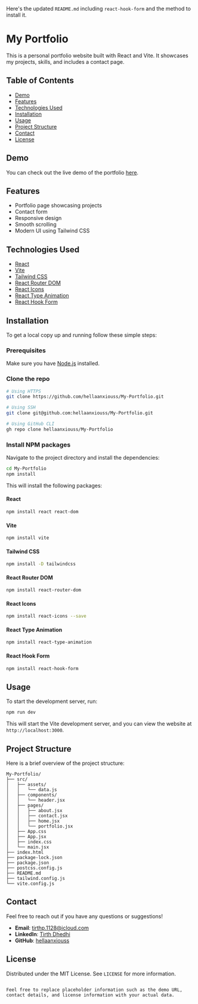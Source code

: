Here's the updated `README.md` including `react-hook-form` and the method to install it.

# My Portfolio

This is a personal portfolio website built with React and Vite. It showcases my projects, skills, and includes a contact page.

## Table of Contents

- [Demo](#demo)
- [Features](#features)
- [Technologies Used](#technologies-used)
- [Installation](#installation)
- [Usage](#usage)
- [Project Structure](#project-structure)
- [Contact](#contact)
- [License](#license)

## Demo

You can check out the live demo of the portfolio [here](https://tirthdhedhi.netlify.app/).

## Features

- Portfolio page showcasing projects
- Contact form
- Responsive design
- Smooth scrolling
- Modern UI using Tailwind CSS

## Technologies Used

- [React](https://reactjs.org/)
- [Vite](https://vitejs.dev/)
- [Tailwind CSS](https://tailwindcss.com/)
- [React Router DOM](https://reactrouter.com/)
- [React Icons](https://react-icons.github.io/react-icons/)
- [React Type Animation](https://github.com/jeremykenedy/react-type-animation)
- [React Hook Form](https://react-hook-form.com/)

## Installation

To get a local copy up and running follow these simple steps:

### Prerequisites

Make sure you have [Node.js](https://nodejs.org/) installed.

### Clone the repo

```sh
# Using HTTPS
git clone https://github.com/hellaanxiouss/My-Portfolio.git

# Using SSH
git clone git@github.com:hellaanxiouss/My-Portfolio.git

# Using GitHub CLI
gh repo clone hellaanxiouss/My-Portfolio
```

### Install NPM packages

Navigate to the project directory and install the dependencies:

```sh
cd My-Portfolio
npm install
```

This will install the following packages:

#### React

```sh
npm install react react-dom
```

#### Vite

```sh
npm install vite
```

#### Tailwind CSS

```sh
npm install -D tailwindcss
```

#### React Router DOM

```sh
npm install react-router-dom
```

#### React Icons

```sh
npm install react-icons --save
```

#### React Type Animation

```sh
npm install react-type-animation
```

#### React Hook Form

```sh
npm install react-hook-form
```

## Usage

To start the development server, run:

```sh
npm run dev
```

This will start the Vite development server, and you can view the website at `http://localhost:3000`.

## Project Structure

Here is a brief overview of the project structure:

```
My-Portfolio/
├── src/
│   ├── assets/
│   │   └── data.js
│   ├── components/
│   │   └── header.jsx
│   ├── pages/
│   │   ├── about.jsx
│   │   ├── contact.jsx
│   │   ├── home.jsx
│   │   └── portfolio.jsx
│   ├── App.css
│   ├── App.jsx
│   ├── index.css
│   └── main.jsx
├── index.html
├── package-lock.json
├── package.json
├── postcss.config.js
├── README.md
├── tailwind.config.js
└── vite.config.js
```

## Contact

Feel free to reach out if you have any questions or suggestions!

- **Email**: tirthp.1128@icloud.com
- **LinkedIn**: [Tirth Dhedhi](https://www.linkedin.com/in/tirthdhedhi)
- **GitHub**: [hellaanxiouss](https://github.com/hellaanxiouss)

## License

Distributed under the MIT License. See `LICENSE` for more information.

```

Feel free to replace placeholder information such as the demo URL, contact details, and license information with your actual data.
```
